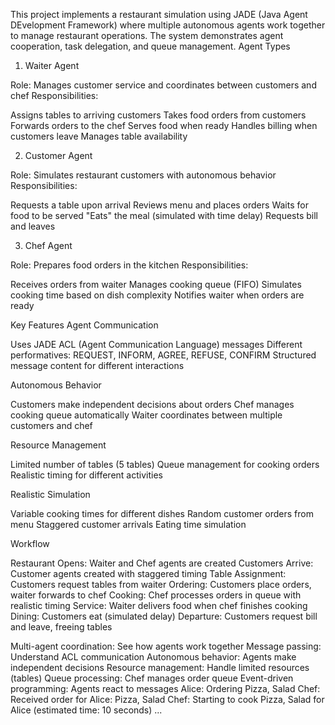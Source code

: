 This project implements a restaurant simulation using JADE (Java Agent DEvelopment Framework) where multiple autonomous agents work together to manage restaurant operations. The system demonstrates agent cooperation, task delegation, and queue management.
Agent Types
1. Waiter Agent

Role: Manages customer service and coordinates between customers and chef
Responsibilities:

Assigns tables to arriving customers
Takes food orders from customers
Forwards orders to the chef
Serves food when ready
Handles billing when customers leave
Manages table availability



2. Customer Agent

Role: Simulates restaurant customers with autonomous behavior
Responsibilities:

Requests a table upon arrival
Reviews menu and places orders
Waits for food to be served
"Eats" the meal (simulated with time delay)
Requests bill and leaves



3. Chef Agent

Role: Prepares food orders in the kitchen
Responsibilities:

Receives orders from waiter
Manages cooking queue (FIFO)
Simulates cooking time based on dish complexity
Notifies waiter when orders are ready



Key Features
Agent Communication

Uses JADE ACL (Agent Communication Language) messages
Different performatives: REQUEST, INFORM, AGREE, REFUSE, CONFIRM
Structured message content for different interactions

Autonomous Behavior

Customers make independent decisions about orders
Chef manages cooking queue automatically
Waiter coordinates between multiple customers and chef

Resource Management

Limited number of tables (5 tables)
Queue management for cooking orders
Realistic timing for different activities

Realistic Simulation

Variable cooking times for different dishes
Random customer orders from menu
Staggered customer arrivals
Eating time simulation

Workflow

Restaurant Opens: Waiter and Chef agents are created
Customers Arrive: Customer agents created with staggered timing
Table Assignment: Customers request tables from waiter
Ordering: Customers place orders, waiter forwards to chef
Cooking: Chef processes orders in queue with realistic timing
Service: Waiter delivers food when chef finishes cooking
Dining: Customers eat (simulated delay)
Departure: Customers request bill and leave, freeing tables

Multi-agent coordination: See how agents work together
Message passing: Understand ACL communication
Autonomous behavior: Agents make independent decisions
Resource management: Handle limited resources (tables)
Queue processing: Chef manages order queue
Event-driven programming: Agents react to messages
Alice: Ordering Pizza, Salad
Chef: Received order for Alice: Pizza, Salad
Chef: Starting to cook Pizza, Salad for Alice (estimated time: 10 seconds)
...
